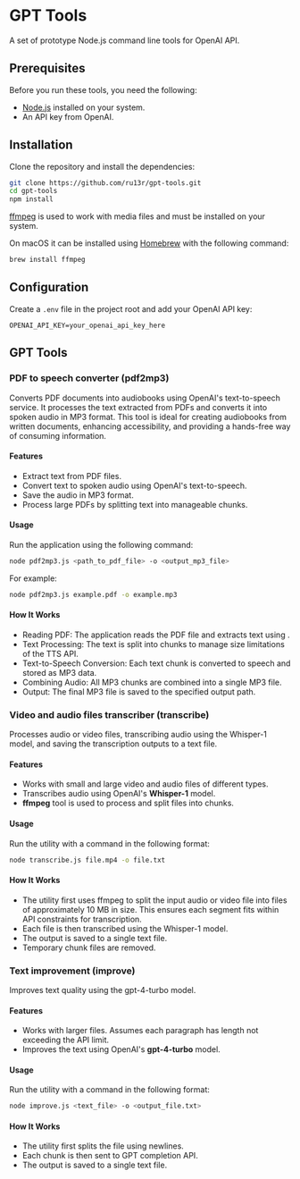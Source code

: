 # GPT Tools

A set of prototype Node.js command line tools for OpenAI API.

## Prerequisites

Before you run these tools, you need the following:
- [Node.js](https://nodejs.org/en) installed on your system.
- An API key from OpenAI.

## Installation

Clone the repository and install the dependencies:

```bash
git clone https://github.com/ru13r/gpt-tools.git
cd gpt-tools
npm install
```

[ffmpeg](https://ffmpeg.org/) is used to work with media files and 
must be installed on your system. 

On macOS it can be installed using [Homebrew](https://docs.brew.sh/Installation) with
the following command:

```bash
brew install ffmpeg
```

## Configuration
Create a `.env` file in the project root and add your OpenAI API key:

```plaintext
OPENAI_API_KEY=your_openai_api_key_here
```
## GPT Tools 

### PDF to speech converter (pdf2mp3)

Converts PDF documents into audiobooks using OpenAI's text-to-speech service. It processes the text extracted from PDFs and converts it into spoken audio in MP3 format. This tool is ideal for creating audiobooks from written documents, enhancing accessibility, and providing a hands-free way of consuming information.

#### Features

- Extract text from PDF files.
- Convert text to spoken audio using OpenAI's text-to-speech.
- Save the audio in MP3 format.
- Process large PDFs by splitting text into manageable chunks.

#### Usage
Run the application using the following command:

```bash
node pdf2mp3.js <path_to_pdf_file> -o <output_mp3_file>
```

For example:

```bash
node pdf2mp3.js example.pdf -o example.mp3
```

#### How It Works
* Reading PDF: The application reads the PDF file and extracts text using .
* Text Processing: The text is split into chunks to manage size limitations of the TTS API.
* Text-to-Speech Conversion: Each text chunk is converted to speech and stored as MP3 data.
* Combining Audio: All MP3 chunks are combined into a single MP3 file.
* Output: The final MP3 file is saved to the specified output path.

### Video and audio files transcriber (transcribe)
Processes audio or video files, transcribing audio 
using the Whisper-1 model, and saving the transcription outputs 
to a text file.

#### Features
- Works with small and large video and audio files of different types.
- Transcribes audio using OpenAI's **Whisper-1** model.
- **ffmpeg** tool is used to process and split files into chunks.


#### Usage

Run the utility with a command in the following format:

```bash
node transcribe.js file.mp4 -o file.txt
```

#### How It Works
* The utility first uses ffmpeg to split the input 
audio or video file into files of approximately 10 MB in size. 
This ensures each segment fits 
within API constraints for transcription. 
* Each file is then transcribed using the Whisper-1 model.
* The output is saved to a single text file.
* Temporary chunk files are removed.


### Text improvement (improve)

Improves text quality using the gpt-4-turbo model.

#### Features
- Works with larger files. Assumes each paragraph has length not exceeding the API limit.
- Improves the text using OpenAI's **gpt-4-turbo** model.

#### Usage

Run the utility with a command in the following format:

```bash
node improve.js <text_file> -o <output_file.txt>
```

#### How It Works
* The utility first splits the file using newlines.
* Each chunk is then sent to GPT completion API.
* The output is saved to a single text file.